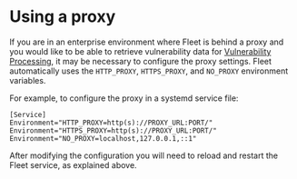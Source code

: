 # Using a proxy

If you are in an enterprise environment where Fleet is behind a proxy and you would like to be able to retrieve vulnerability data for [Vulnerability Processing](https://fleetdm.com/docs/using-fleet/vulnerability-processing#vulnerability-processing), it may be necessary to configure the proxy settings. Fleet automatically uses the `HTTP_PROXY`, `HTTPS_PROXY`, and `NO_PROXY` environment variables.

For example, to configure the proxy in a systemd service file:

```
[Service]
Environment="HTTP_PROXY=http(s)://PROXY_URL:PORT/"
Environment="HTTPS_PROXY=http(s)://PROXY_URL:PORT/"
Environment="NO_PROXY=localhost,127.0.0.1,::1"
```

After modifying the configuration you will need to reload and restart the Fleet service, as explained above.

<meta name="title" value="Proxies">
<meta name="pageOrderInSection" value="800">
<meta name="description" value="Learn how to configure proxy settings for Fleet.">
<meta name="navSection" value="TBD">
